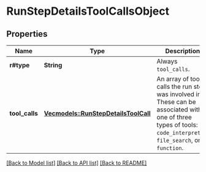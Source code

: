 # RunStepDetailsToolCallsObject

## Properties

Name | Type | Description | Notes
------------ | ------------- | ------------- | -------------
**r#type** | **String** | Always `tool_calls`. | 
**tool_calls** | [**Vec<models::RunStepDetailsToolCall>**](RunStepDetailsToolCall.md) | An array of tool calls the run step was involved in. These can be associated with one of three types of tools: `code_interpreter`, `file_search`, or `function`.  | 

[[Back to Model list]](../README.md#documentation-for-models) [[Back to API list]](../README.md#documentation-for-api-endpoints) [[Back to README]](../README.md)


